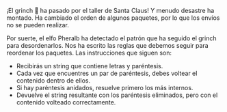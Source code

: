 ¡El grinch 👹 ha pasado por el taller de Santa Claus! Y menudo desastre ha montado. Ha cambiado el orden de algunos paquetes, por lo que los envíos no se pueden realizar.

Por suerte, el elfo Pheralb ha detectado el patrón que ha seguido el grinch para desordenarlos. Nos ha escrito las reglas que debemos seguir para reordenar los paquetes. Las instrucciones que siguen son:

- Recibirás un string que contiene letras y paréntesis.
- Cada vez que encuentres un par de paréntesis, debes voltear el contenido dentro de ellos.
- Si hay paréntesis anidados, resuelve primero los más internos.
- Devuelve el string resultante con los paréntesis eliminados, pero con el contenido volteado correctamente.
